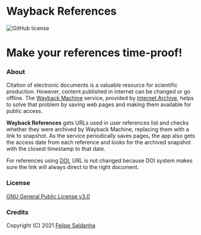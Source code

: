# Wayback References

![GitHub license](https://img.shields.io/github/license/FSaldanha/waybackref)

# Make your references time-proof!

### About

Citation of electronic documents is a valuable resource for scientific production. However, content published in internet can be changed or go offline. The [Wayback Machine](https://web.archive.org/) service, provided by [Internet Archive](https://archive.org/), helps to solve that problem by saving web pages and making them available for public access.

**Wayback References** gets URLs used in user references list and checks whether they were archived by Wayback Machine, replacing them with a link to snapshot. As the service periodically saves pages, the app also gets the access date from each reference and looks for the archived snapshot with the closest timestamp to that date.

For references using [DOI](https://www.doi.org/), URL is not changed because DOI system makes sure the link will always direct to the right document.

### License

[GNU General Public License v3.0](LICENSE.md)

### Credits

Copyright (C) 2021 [Felipe Saldanha](https://fsaldanha.com.br)